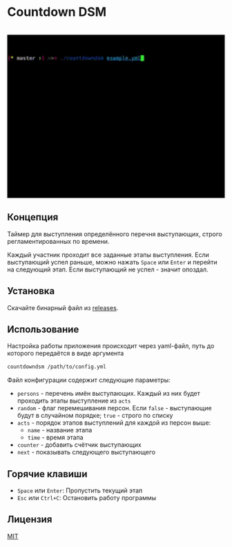 # Countdown DSM

<p align="center">
  <br>
  <img src="demo.gif" width="600" alt="CountdownDSM Demo">
  <br>
</p>

## Концепция

Таймер для выступления определённого перечня выступающих, строго регламентированных по времени.

Каждый участник проходит все заданные этапы выступления. Если выступающий успел раньше, можно нажать
`Space` или `Enter` и перейти на следующий этап. Если выступающий не успел - значит опоздал.

## Установка

Cкачайте бинарный файл из [releases](https://github.com/Piknik1990/countdowndsm/releases).

## Использование

Настройка работы приложения происходит через yaml-файл, путь до которого передаётся в виде аргумента

```sh
countdowndsm /path/to/config.yml
```

Файл конфигурации содержит следующие параметры:

* `persons` - перечень имён выступающих. Каждый из них будет проходить этапы выступление из `acts`
* `random` - флаг перемешивания персон. Если `false` - выступающие будут в случайном порядке; `true` - строго по списку
* `acts` - порядок этапов выступлений для каждой из персон выше:
  *  `name` - название этапа
  *  `time` - время этапа
* `counter` - добавить счётчик выступающих
* `next` - показывать следующего выступающего

## Горячие клавиши

* `Space` или `Enter`: Пропустить текущий этап
* `Esc` или `Ctrl+C`: Остановить работу программы

## Лицензия

[MIT](LICENSE)
